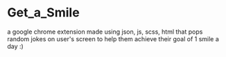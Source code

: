 # Get_a_Smile
a google chrome extension made using json, js, scss, html that pops random jokes on user's screen to help them achieve their goal of 1 smile a day :)
